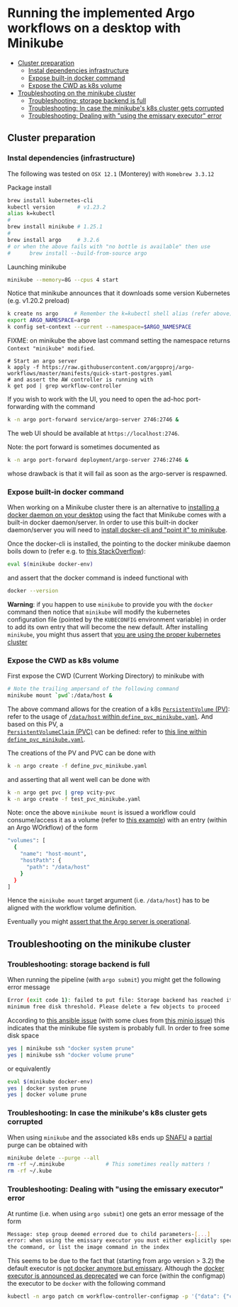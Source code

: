 # Running the implemented Argo workflows on a desktop with Minikube

<!-- TOC -->

- [Cluster preparation](#cluster-preparation)
  - [Instal dependencies infrastructure](#instal-dependencies-infrastructure)
  - [Expose built-in docker command](#expose-built-in-docker-command)
  - [Expose the CWD as k8s volume](#expose-the-cwd-as-k8s-volume)
- [Troubleshooting on the minikube cluster](#troubleshooting-on-the-minikube-cluster)
  - [Troubleshooting: storage backend is full](#troubleshooting-storage-backend-is-full)
  - [Troubleshooting: In case the minikube's k8s cluster gets corrupted](#troubleshooting-in-case-the-minikubes-k8s-cluster-gets-corrupted)
  - [Troubleshooting: Dealing with "using the emissary executor" error](#troubleshooting-dealing-with-using-the-emissary-executor-error)

<!-- /TOC -->

## Cluster preparation

### Instal dependencies (infrastructure)

The following was tested on `OSX 12.1` (Monterey) with `Homebrew 3.3.12`

Package install

```bash
brew install kubernetes-cli
kubectl version       # v1.23.2
alias k=kubectl
#
brew install minikube # 1.25.1
#
brew install argo     # 3.2.6
# or when the above fails with "no bottle is available" then use
#      brew install --build-from-source argo
```

Launching minikube

```bash
minikube --memory=8G --cpus 4 start
```

Notice that minikube announces that it downloads some version Kubernetes (e.g.
v1.20.2 preload)

```bash
k create ns argo     # Remember the k=kubectl shell alias (refer above)
export ARGO_NAMESPACE=argo
k config set-context --current --namespace=$ARGO_NAMESPACE
```

FIXME: on minikube the above last command setting the namespace returns
`Context "minikube" modified`.

```
# Start an argo server
k apply -f https://raw.githubusercontent.com/argoproj/argo-workflows/master/manifests/quick-start-postgres.yaml
# and assert the AW controller is running with
k get pod | grep workflow-controller
```

If you wish to work with the UI, you need to open the ad-hoc port-forwarding
with the command

```bash
k -n argo port-forward service/argo-server 2746:2746 &
```

The web UI should be available at `https://localhost:2746`.

Note: the port forward is sometimes documented as

```bash
k -n argo port-forward deployment/argo-server 2746:2746 &
```

whose drawback is that it will fail as soon as the argo-server is respawned.

### Expose built-in docker command

When working on a Minikube cluster there is an alternative to 
[installing a docker daemon on your desktop](../With_CLI_Generic/Readme.md#installing-docker-on-your-desktop) using the fact that
Minikube comes with a built-in docker daemon/server. 
In order to use this built-in docker daemon/server you will need to
[install docker-cli and "point it" to minikube](https://minikube.sigs.k8s.io/docs/tutorials/docker_desktop_replacement/).

Once the docker-cli is installed, the pointing to the docker minikube daemon
boils down to (refer e.g. to
[this StackOverflow](https://stackoverflow.com/questions/42564058/how-to-use-local-docker-images-with-minikube)):

```bash
eval $(minikube docker-env)
```

and assert that the docker command is indeed functional with

```bash
docker --version
```

**Warning**: if you happen to use `minikube` to provide you with the `docker`
command then notice that `minikube` will modify the kubernetes configuration
file (pointed by the `KUBECONFIG` environment variable) in order to add its
own entry that will become the new default.
After installing `minikube`, you might thus assert that
[you are using the proper kubernetes cluster](../With_CLI_Generic/Readme.md#asserting-argo-server-is-ready)

### Expose the CWD as k8s volume

First expose the CWD (Current Working Directory) to minikube with

```bash
# Note the trailing ampersand of the following command
minikube mount `pwd`:/data/host &
```

The above command allows for the creation of a k8s
[`PersistentVolume` (PV)](https://kubernetes.io/docs/concepts/storage/persistent-volumes/):
refer to the usage of
[`/data/host` within `define_pvc_minikube.yaml`](define_pvc_minikube.yaml#L11).
And based on this PV, a  
[`PersistentVolumeClaim` (PVC)](https://kubernetes.io/docs/concepts/storage/persistent-volumes/)
can be defined:
refer to [this line within `define_pvc_minikube.yaml`](define_pvc_minikube.yaml#L16).

The creations of the PV and PVC can be done with

```bash
k -n argo create -f define_pvc_minikube.yaml
```

and asserting that all went well can be done with

```bash
k -n argo get pvc | grep vcity-pvc
k -n argo create -f test_pvc_minikube.yaml 
```

Note: once the above `minikube mount` is issued a workflow could consume/access
it as a volume (refer to
[this example](https://minikube.sigs.k8s.io/docs/handbook/mount/))
with an entry (within an Argo WOrkflow) of the form

```bash
"volumes": [
  {
    "name": "host-mount",
    "hostPath": {
      "path": "/data/host"
    }
  }
]
```

Hence the `minikube mount` target argument (i.e. `/data/host`) has to be
aligned with the workflow volume definition.

Eventually you might [assert that the Argo server is operational](../With_CLI_Generic/Readme.md#asserting-argo-server-is-ready).

## Troubleshooting on the minikube cluster

### Troubleshooting: storage backend is full

When running the pipeline (with `argo submit`) you might get the following
error message

```bash
Error (exit code 1): failed to put file: Storage backend has reached its 
minimum free disk threshold. Please delete a few objects to proceed
```

According to
[this ansible issue](https://github.com/ansible/awx-operator/issues/609)
(with some clues from
[this minio issue](https://github.com/minio/minio/issues/6795))
this indicates that the minikube file system is probably full. In order to free
some disk space

```bash
yes | minikube ssh "docker system prune"
yes | minikube ssh "docker volume prune"
```

or equivalently

```bash
eval $(minikube docker-env)
yes | docker system prune
yes | docker volume prune
```

### Troubleshooting: In case the minikube's k8s cluster gets corrupted

When using `minikube` and the associated k8s ends up
[SNAFU](https://en.wikipedia.org/wiki/SNAFU)
a [partial](https://stackoverflow.com/questions/53871053/how-to-completely-purge-minikube-config-or-reset-ip-back-to-192-168-99-100)
purge can be obtained with

```bash
minikube delete --purge --all
rm -rf ~/.minikube             # This sometimes really matters !
rm -rf ~/.kube
```

### Troubleshooting: Dealing with "using the emissary executor" error

At runtime (i.e. when using `argo submit`) one gets an error message of the
form

```bash
Message: step group deemed errored due to child parameters-[...] 
error: when using the emissary executor you must either explicitly specify
the command, or list the image command in the index
```

This seems to be due to the fact that (starting from argo version > 3.2) the
default executor is
[not docker anymore but emissary](https://argoproj.github.io/argo-workflows/workflow-executors/#emissary-emissary).
Although the
[docker executor is announced as deprecated](https://argoproj.github.io/argo-workflows/workflow-executors/#docker-docker)
we can force (within the configmap) the executor to be `docker` with the
following command

```bash
kubectl -n argo patch cm workflow-controller-configmap -p '{"data": {"containerRuntimeExecutor": "docker"}}'
```
